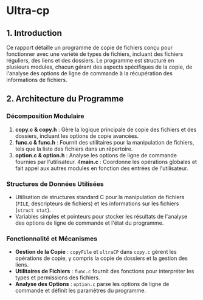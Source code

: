 # Ultra-cp

## 1. Introduction

Ce rapport détaille un programme de copie de fichiers conçu pour fonctionner avec une variété de types de fichiers, incluant des fichiers réguliers, des liens et des dossiers. Le programme est structuré en plusieurs modules, chacun gérant des aspects spécifiques de la copie, de l'analyse des options de ligne de commande à la récupération des informations de fichiers.

## 2. Architecture du Programme

### Décomposition Modulaire

1. **copy.c & copy.h** : Gère la logique principale de copie des fichiers et des dossiers, incluant les options de copie avancées.
2. **func.c & func.h** : Fournit des utilitaires pour la manipulation de fichiers, tels que la liste des fichiers dans un répertoire.
3. **option.c & option.h** : Analyse les options de ligne de commande fournies par l'utilisateur.
4**main.c** : Coordonne les opérations globales et fait appel aux autres modules en fonction des entrées de l'utilisateur.

### Structures de Données Utilisées

- Utilisation de structures standard C pour la manipulation de fichiers (`FILE`, descripteurs de fichiers) et les informations sur les fichiers (`struct stat`).
- Variables simples et pointeurs pour stocker les résultats de l'analyse des options de ligne de commande et l'état du programme.

### Fonctionnalité et Mécanismes

- **Gestion de la Copie** : `copyFile` et `ultraCP` dans `copy.c` gèrent les opérations de copie, y compris la copie de dossiers et la gestion des liens.
- **Utilitaires de Fichiers** : `func.c` fournit des fonctions pour interpréter les types et permissions des fichiers.
- **Analyse des Options** : `option.c` parse les options de ligne de commande et définit les paramètres du programme.

